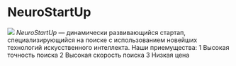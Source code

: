 # NeuroStartUp
![](https://netology-code.github.io/git-homeworks/introduction/assets/logo.png)
*NeuroStartUp* — динамически развивающийся стартап, специализирующийся на поиске с использованием новейших технологий искусственного интеллекта.
Наши приемущества:
1 Высокая точность поиска
2 Высокая скорость поиска
3 Низкая цена